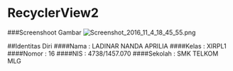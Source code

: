 # RecyclerView2

###Screenshoot Gambar
![Screenshot_2016_11_4_18_45_55.png](https://s30.postimg.org/z9cja2lbl/Screenshot_2016_11_4_18_45_55.png)

##Identitas Diri
####Nama    : LADINAR NANDA APRILIA
####Kelas   : XIRPL1
####Nomor   : 16
####NIS     : 4738/1457.070
####Sekolah : SMK TELKOM MLG
